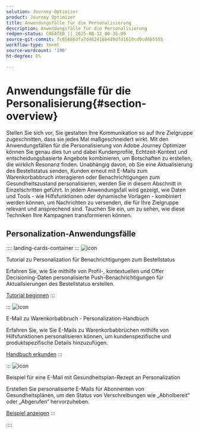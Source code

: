```yaml
---
solution: Journey Optimizer
product: Journey Optimizer
title: Anwendungsfälle für die Personalisierung
description: Anwendungsfälle für die Personalisierung
redpen-status: CREATED_||_2025-08-12_00-35-09
source-git-commit: fc85686dfa7d482416b439dfd1610cd0cd6b5555
workflow-type: tm+mt
source-wordcount: '190'
ht-degree: 6%

---
```



# Anwendungsfälle für die Personalisierung{#section-overview}

Stellen Sie sich vor, Sie gestalten Ihre Kommunikation so auf Ihre Zielgruppe zugeschnitten, dass sie jedes Mal maßgeschneidert wirkt. Mit den Anwendungsfällen für die Personalisierung von Adobe Journey Optimizer können Sie genau dies tun und dabei Kundenprofile, Echtzeit-Kontext und entscheidungsbasierte Angebote kombinieren, um Botschaften zu erstellen, die wirklich Resonanz finden. Unabhängig davon, ob Sie eine Aktualisierung des Bestellstatus senden, Kunden erneut mit E-Mails zum Warenkorbabbruch interagieren oder Benachrichtigungen zum Gesundheitszustand personalisieren, werden Sie in diesem Abschnitt in Einzelschritten geführt. In jedem Anwendungsfall wird gezeigt, wie Daten und Tools - wie Hilfsfunktionen oder dynamische Vorlagen - kombiniert werden können, um Nachrichten zu versenden, die für Ihre Zielgruppe relevant und ansprechend sind. Tauchen Sie ein, um zu sehen, wie diese Techniken Ihre Kampagnen transformieren können.

## Personalization-Anwendungsfälle

:::: landing-cards-container
:::
![icon](https://cdn.experienceleague.adobe.com/icons/circle-play.svg?lang=de)

Tutorial zu Personalization für Benachrichtigungen zum Bestellstatus

Erfahren Sie, wie Sie mithilfe von Profil-, kontextuellen und Offer Decisioning-Daten personalisierte Push-Benachrichtigungen für Aktualisierungen des Bestellstatus erstellen.

[Tutorial beginnen](../using/personalization/personalization-use-case.md)
:::

:::
![icon](https://cdn.experienceleague.adobe.com/icons/bullseye.svg?lang=de)

E-Mail zu Warenkorbabbruch - Personalization-Handbuch

Erfahren Sie, wie Sie E-Mails zu Warenkorbabbrüchen mithilfe von Hilfsfunktionen personalisieren können, um kundenspezifische und produktspezifische Details hinzuzufügen.

[Handbuch erkunden](../using/personalization/personalization-use-case-helper-functions.md)
:::

:::
![icon](https://cdn.experienceleague.adobe.com/icons/bullseye.svg?lang=de)

Beispiel für eine E-Mail mit Gesundheitsplan-Rezept an Personalization

Erstellen Sie personalisierte E-Mails für Abonnenten von Gesundheitsplänen, um den Status von Verschreibungen wie „Abholbereit“ oder „Abgerufen“ hervorzuheben.

[Beispiel anzeigen](../using/personalization/perso-uc-plan-prescriptions.md)
:::

::::
